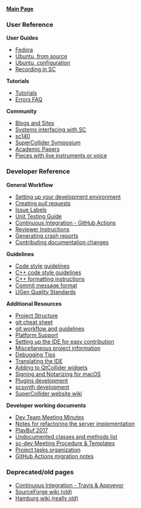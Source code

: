 **[Main Page](https://github.com/supercollider/supercollider/wiki)**

### User Reference

**User Guides**

* [Fedora](https://github.com/supercollider/supercollider/wiki/Installing-SuperCollider-on-Fedora)
* [Ubuntu, from source](https://github.com/supercollider/supercollider/wiki/Installing-SuperCollider-from-source-on-Ubuntu)
* [Ubuntu, configuration](https://github.com/supercollider/supercollider/wiki/Installing-SuperCollider-on-Ubuntu-systems)
* [Recording in SC](https://github.com/supercollider/supercollider/wiki/Recording-in-SuperCollider-(WIP))

**Tutorials**
* [Tutorials](https://github.com/supercollider/supercollider/wiki/Tutorials)
* [Errors FAQ](https://github.com/supercollider/supercollider/wiki/Errors-FAQ)

**Community**
* [Blogs and Sites](https://github.com/supercollider/supercollider/wiki/Blogs-and-Sites)
* [Systems interfacing with SC](https://github.com/supercollider/supercollider/wiki/Systems-interfacing-with-SC)
* [sc140](https://github.com/supercollider/supercollider/wiki/sc140)
* [SuperCollider Symposium](https://github.com/supercollider/supercollider/wiki/SuperCollider-Symposium)
* [Academic Papers](https://github.com/supercollider/supercollider/wiki/Academic-Papers)
* [Pieces with live instruments or voice](https://github.com/supercollider/supercollider/wiki/Pieces-with-live-instruments-or-voice)

### Developer Reference

**General Workflow**
* [Setting up your development environment](https://github.com/supercollider/supercollider/wiki/Setting-up-your-development-environment)
* [Creating pull requests](https://github.com/supercollider/supercollider/wiki/Creating-pull-requests)
* [Issue Labels](https://github.com/supercollider/supercollider/wiki/Issue-Labels)
* [Unit Testing Guide](https://github.com/supercollider/supercollider/wiki/Unit-Testing-Guide)
* [Continuous Integration - GitHub Actions](https://github.com/supercollider/supercollider/wiki/Continuous-Integration---GitHub-Actions)
* [Reviewer Instructions](https://github.com/supercollider/supercollider/wiki/%5BWIP%5D-Reviewer-instructions)
* [Generating crash reports](https://github.com/supercollider/supercollider/wiki/Generating-crash-reports)
* [Contributing documentation changes](https://github.com/supercollider/supercollider/wiki/[WIP]-contributing-helpfiles)

**Guidelines**
* [Code style guidelines](https://github.com/supercollider/supercollider/wiki/Code-style-guidelines)
* [C++ code style guidelines](https://github.com/supercollider/supercollider/wiki/Cpp-code-style-guidelines)
* [C++ formatting instructions](https://github.com/supercollider/supercollider/wiki/Cpp-formatting-instructions)
* [Commit message format](https://github.com/supercollider/supercollider/wiki/Commit-message-format)
* [UGen Quality Standards](https://github.com/supercollider/supercollider/wiki/UGen-Quality-Standards)

**Additional Resources**
* [Project Structure](https://github.com/supercollider/supercollider/wiki/Project-Structure)
* [git cheat sheet](https://github.com/supercollider/supercollider/wiki/git-cheat-sheet)
* [git workflow and guidelines](https://github.com/supercollider/supercollider/wiki/git-workflow-and-guidelines)
* [Platform Support](https://github.com/supercollider/supercollider/wiki/Platform-Support)
* [Setting up the IDE for easy contribution](https://github.com/supercollider/supercollider/wiki/Setting-up-the-IDE-for-easy-contribution)
* [Miscellaneous project information](https://github.com/supercollider/supercollider/wiki/Miscellaneous-project-information-(CI,-maintenance-scripts,-etc.))
* [Debugging Tips](https://github.com/supercollider/supercollider/wiki/Debugging-Tips)
* [Translating the IDE](https://github.com/supercollider/supercollider/wiki/Translating-the-IDE)
* [Adding to QtCollider widgets](https://github.com/supercollider/supercollider/wiki/Adding-to-QtCollider-widgets)
* [Signing and Notarizing for macOS](https://github.com/supercollider/supercollider/wiki/macOS-Signing-and-Notarization)
* [Plugins development](https://github.com/supercollider/supercollider/wiki/Plugins-development)
* [scsynth development](https://github.com/supercollider/supercollider/wiki/scsynth-development)
* [SuperCollider website wiki](https://github.com/supercollider/supercollider.github.io/wiki)

**Developer working documents**
* [Dev Team Meeting Minutes](https://github.com/supercollider/supercollider/wiki/Dev-Team-Meeting-Minutes)
* [Notes for refactoring the server implementation](https://github.com/supercollider/supercollider/wiki/%5BWIP%5D-notes-for-refactoring-the-server-implementation)
* [PlayBuf 2017](https://github.com/supercollider/supercollider/wiki/PlayBuf-2017)
* [Undocumented classes and methods list](https://github.com/supercollider/supercollider/wiki/Undocumented-classes-and-methods-list)
* [sc-dev Meeting Procedure & Templates](https://github.com/supercollider/supercollider/wiki/sc-dev-Meeting-Procedure-&-Templates)
* [Project tasks organization](https://github.com/supercollider/supercollider/wiki/Project-tasks-organization)
* [GitHub Actions migration notes](https://github.com/supercollider/supercollider/wiki/GitHub-Actions-migration-notes)

### Deprecated/old pages
* [Continuous Integration - Travis & Appveyor](https://github.com/supercollider/supercollider/wiki/Continuous-Integration---Travis-&-Appveyor)
* [SourceForge wiki (old)](http://supercollider.sourceforge.net/wiki/)
* [Hamburg wiki (really old)](http://swiki.hfbk-hamburg.de/MusicTechnology/6) 